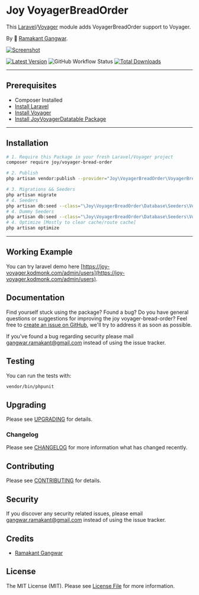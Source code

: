 # Joy VoyagerBreadOrder

This [Laravel](https://laravel.com/)/[Voyager](https://voyager.devdojo.com/) module adds VoyagerBreadOrder support to Voyager.

By 🐼 [Ramakant Gangwar](https://github.com/rxcod9).

[![Screenshot](https://raw.githubusercontent.com/rxcod9/joy-voyager-bread-order/main/cover.jpg)](https://joy-voyager.kodmonk.com/)

[![Latest Version](https://img.shields.io/github/v/release/rxcod9/joy-voyager-bread-order?style=flat-square)](https://github.com/rxcod9/joy-voyager-bread-order/releases)
![GitHub Workflow Status](https://img.shields.io/github/actions/workflow/status/rxcod9/joy-voyager-bread-order/run-tests.yml?branch=main&label=tests)
[![Total Downloads](https://img.shields.io/packagist/dt/joy/voyager-bread-order.svg?style=flat-square)](https://packagist.org/packages/joy/voyager-bread-order)

---

## Prerequisites

*   Composer Installed
*   [Install Laravel](https://laravel.com/docs/installation)
*   [Install Voyager](https://github.com/the-control-group/voyager)
*   [Install JoyVoyagerDatatable Package](https://github.com/rxcod9/joy-voyager-datatable)

---

## Installation

```bash
# 1. Require this Package in your fresh Laravel/Voyager project
composer require joy/voyager-bread-order

# 2. Publish
php artisan vendor:publish --provider="Joy\VoyagerBreadOrder\VoyagerBreadOrderServiceProvider" --force

# 3. Migrations && Seeders
php artisan migrate
# 4. Seeders
php artisan db:seed --class="\Joy\VoyagerBreadOrder\Database\Seeders\VoyagerDatabaseSeeder" --force
# 4. Dummy Seeders
php artisan db:seed --class="\Joy\VoyagerBreadOrder\Database\Seeders\VoyagerDummyDatabaseSeeder" --force
# 4. Optimize [Mostly to clear cache/route cache]
php artisan optimize
```

---


## Working Example

You can try laravel demo here [https://joy-voyager.kodmonk.com/admin/users](https://joy-voyager.kodmonk.com/admin/users).

## Documentation

Find yourself stuck using the package? Found a bug? Do you have general questions or suggestions for improving the joy voyager-bread-order? Feel free to [create an issue on GitHub](https://github.com/rxcod9/joy-voyager-bread-order/issues), we'll try to address it as soon as possible.

If you've found a bug regarding security please mail [gangwar.ramakant@gmail.com](mailto:gangwar.ramakant@gmail.com) instead of using the issue tracker.

## Testing

You can run the tests with:

```bash
vendor/bin/phpunit
```

## Upgrading

Please see [UPGRADING](UPGRADING.md) for details.

### Changelog

Please see [CHANGELOG](CHANGELOG.md) for more information what has changed recently.

## Contributing

Please see [CONTRIBUTING](CONTRIBUTING.md) for details.

## Security

If you discover any security related issues, please email [gangwar.ramakant@gmail.com](mailto:gangwar.ramakant@gmail.com) instead of using the issue tracker.

## Credits

- [Ramakant Gangwar](https://github.com/rxcod9)

## License

The MIT License (MIT). Please see [License File](LICENSE.md) for more information.
